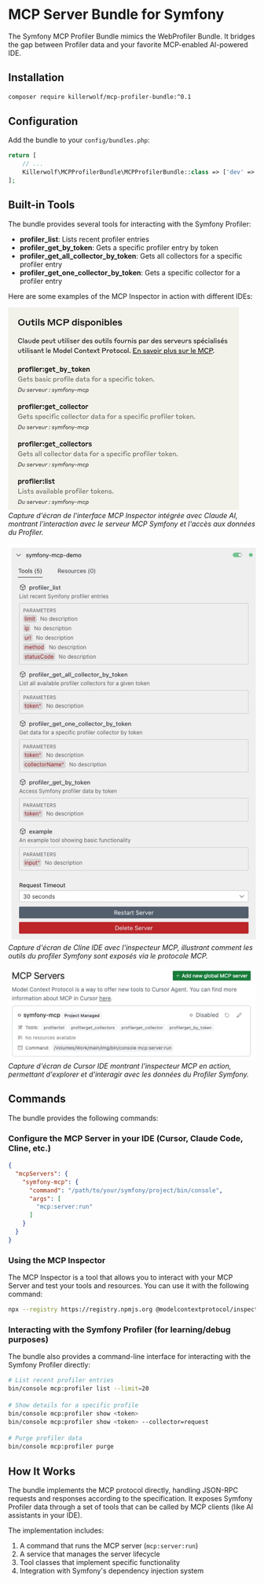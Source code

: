 # MCP Server Bundle for Symfony

The Symfony MCP Profiler Bundle mimics the WebProfiler Bundle. It bridges the gap between Profiler data and your favorite MCP-enabled AI-powered IDE.

## Installation

```bash
composer require killerwolf/mcp-profiler-bundle:^0.1
```

## Configuration

Add the bundle to your `config/bundles.php`:

```php
return [
    // ...
    Killerwolf\MCPProfilerBundle\MCPProfilerBundle::class => ['dev' => true],
];
```

## Built-in Tools

The bundle provides several tools for interacting with the Symfony Profiler:

- **profiler_list**: Lists recent profiler entries
- **profiler_get_by_token**: Gets a specific profiler entry by token
- **profiler_get_all_collector_by_token**: Gets all collectors for a specific profiler entry
- **profiler_get_one_collector_by_token**: Gets a specific collector for a profiler entry

Here are some examples of the MCP Inspector in action with different IDEs:

![Claude MCP Inspector](Resources/docs/images/claude_mcp_screenshot.jpg)
*Capture d'écran de l'interface MCP Inspector intégrée avec Claude AI, montrant l'interaction avec le serveur MCP Symfony et l'accès aux données du Profiler.*

![Cline MCP Inspector](Resources/docs/images/cline_mcp_screenshot.jpg)
*Capture d'écran de Cline IDE avec l'inspecteur MCP, illustrant comment les outils du profiler Symfony sont exposés via le protocole MCP.*

![Cursor MCP Inspector](Resources/docs/images/cursor_mcp_screenshot.jpg)
*Capture d'écran de Cursor IDE montrant l'inspecteur MCP en action, permettant d'explorer et d'interagir avec les données du Profiler Symfony.*

## Commands

The bundle provides the following commands:

### Configure the MCP Server in your IDE (Cursor, Claude Code, Cline, etc.)

```json
{
  "mcpServers": {
    "symfony-mcp": {
      "command": "/path/to/your/symfony/project/bin/console",
      "args": [
        "mcp:server:run"
      ]
    }
  }
}
```

### Using the MCP Inspector

The MCP Inspector is a tool that allows you to interact with your MCP Server and test your tools and resources. You can use it with the following command:

```bash
npx --registry https://registry.npmjs.org @modelcontextprotocol/inspector
```

### Interacting with the Symfony Profiler (for learning/debug purposes)

The bundle also provides a command-line interface for interacting with the Symfony Profiler directly:

```bash
# List recent profiler entries
bin/console mcp:profiler list --limit=20

# Show details for a specific profile
bin/console mcp:profiler show <token>
bin/console mcp:profiler show <token> --collector=request

# Purge profiler data
bin/console mcp:profiler purge
```

## How It Works

The bundle implements the MCP protocol directly, handling JSON-RPC requests and responses according to the specification. It exposes Symfony Profiler data through a set of tools that can be called by MCP clients (like AI assistants in your IDE).

The implementation includes:

1. A command that runs the MCP server (`mcp:server:run`)
2. A service that manages the server lifecycle
3. Tool classes that implement specific functionality
4. Integration with Symfony's dependency injection system